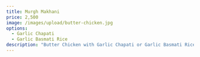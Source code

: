 ```yaml
---
title: Murgh Makhani
price: 2,500
image: /images/upload/butter-chicken.jpg
options:
  - Garlic Chapati
  - Garlic Basmati Rice
description: "Butter Chicken with Garlic Chapati or Garlic Basmati Rice. "
---
```

